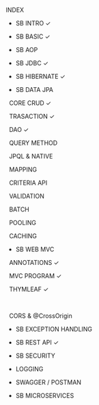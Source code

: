 INDEX



* SB INTRO ✓
* SB BASIC ✓
* SB AOP



* SB JDBC ✓
* SB HIBERNATE ✓



* SB DATA JPA

 	CORE CRUD ✓

 	TRASACTION ✓

 	DAO ✓ 



 	QUERY METHOD

 	JPQL \& NATIVE

 	MAPPING

 	CRITERIA API

 	VALIDATION 

 	BATCH

 	POOLING

 	CACHING



* SB WEB MVC

 	ANNOTATIONS ✓

 	MVC PROGRAM ✓

 	THYMLEAF ✓

 

 	CORS \& @CrossOrigin



* SB EXCEPTION HANDLING



* SB REST API ✓



* SB SECURITY



* LOGGING



* SWAGGER / POSTMAN



* SB MICROSERVICES
